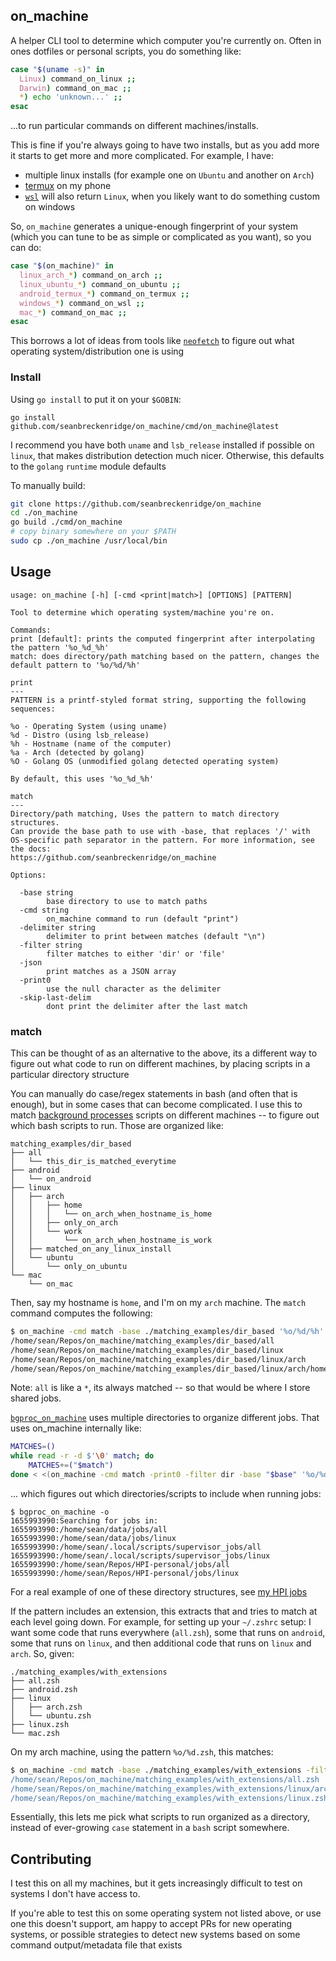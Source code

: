 ## on_machine

A helper CLI tool to determine which computer you're currently on. Often in ones dotfiles or personal scripts, you do something like:

```bash
case "$(uname -s)" in
  Linux) command_on_linux ;;
  Darwin) command_on_mac ;;
  *) echo 'unknown...' ;;
esac
```

...to run particular commands on different machines/installs.

This is fine if you're always going to have two installs, but as you add more it starts to get more and more complicated. For example, I have:

- multiple linux installs (for example one on `Ubuntu` and another on `Arch`)
- [termux](https://termux.com/) on my phone
- [`wsl`](https://docs.microsoft.com/en-us/windows/wsl/install) will also return `Linux`, when you likely want to do something custom on windows

So, `on_machine` generates a unique-enough fingerprint of your system (which you can tune to be as simple or complicated as you want), so you can do:

```bash
case "$(on_machine)" in
  linux_arch_*) command_on_arch ;;
  linux_ubuntu_*) command_on_ubuntu ;;
  android_termux_*) command_on_termux ;;
  windows_*) command_on_wsl ;;
  mac_*) command_on_mac ;;
esac
```

This borrows a lot of ideas from tools like [`neofetch`](https://github.com/dylanaraps/neofetch) to figure out what operating system/distribution one is using

### Install

Using `go install` to put it on your `$GOBIN`:

`go install github.com/seanbreckenridge/on_machine/cmd/on_machine@latest`

I recommend you have both `uname` and `lsb_release` installed if possible on `linux`, that makes distribution detection much nicer. Otherwise, this defaults to the `golang` `runtime` module defaults

To manually build:

```bash
git clone https://github.com/seanbreckenridge/on_machine
cd ./on_machine
go build ./cmd/on_machine
# copy binary somewhere on your $PATH
sudo cp ./on_machine /usr/local/bin
```

## Usage

```
usage: on_machine [-h] [-cmd <print|match>] [OPTIONS] [PATTERN]

Tool to determine which operating system/machine you're on.

Commands:
print [default]: prints the computed fingerprint after interpolating the pattern '%o_%d_%h'
match: does directory/path matching based on the pattern, changes the default pattern to '%o/%d/%h'

print
---
PATTERN is a printf-styled format string, supporting the following sequences:

%o - Operating System (using uname)
%d - Distro (using lsb_release)
%h - Hostname (name of the computer)
%a - Arch (detected by golang)
%O - Golang OS (unmodified golang detected operating system)

By default, this uses '%o_%d_%h'

match
---
Directory/path matching, Uses the pattern to match directory structures.
Can provide the base path to use with -base, that replaces '/' with
OS-specific path separator in the pattern. For more information, see the docs:
https://github.com/seanbreckenridge/on_machine

Options:

  -base string
    	base directory to use to match paths
  -cmd string
    	on_machine command to run (default "print")
  -delimiter string
    	delimiter to print between matches (default "\n")
  -filter string
    	filter matches to either 'dir' or 'file'
  -json
    	print matches as a JSON array
  -print0
    	use the null character as the delimiter
  -skip-last-delim
    	dont print the delimiter after the last match
```

### match

This can be thought of as an alternative to the above, its a different way to figure out what code to run on different machines, by placing scripts in a particular directory structure

You can manually do case/regex statements in bash (and often that is enough), but in some cases that can become complicated. I use this to match [background processes](https://github.com/seanbreckenridge/bgproc) scripts on different machines -- to figure out which bash scripts to run. Those are organized like:

```
matching_examples/dir_based
├── all
│   └── this_dir_is_matched_everytime
├── android
│   └── on_android
├── linux
│   ├── arch
│   │   ├── home
│   │   │   └── on_arch_when_hostname_is_home
│   │   ├── only_on_arch
│   │   └── work
│   │       └── on_arch_when_hostname_is_work
│   ├── matched_on_any_linux_install
│   └── ubuntu
│       └── only_on_ubuntu
└── mac
    └── on_mac
```

Then, say my hostname is `home`, and I'm on my `arch` machine. The `match` command computes the following:

```bash
$ on_machine -cmd match -base ./matching_examples/dir_based '%o/%d/%h'
/home/sean/Repos/on_machine/matching_examples/dir_based/all
/home/sean/Repos/on_machine/matching_examples/dir_based/linux
/home/sean/Repos/on_machine/matching_examples/dir_based/linux/arch
/home/sean/Repos/on_machine/matching_examples/dir_based/linux/arch/home
```

Note: `all` is like a `*`, its always matched -- so that would be where I store shared jobs.

[`bgproc_on_machine`](https://github.com/seanbreckenridge/bgproc/blob/master/bgproc_on_machine) uses multiple directories to organize different jobs. That uses on_machine internally like:

```bash
MATCHES=()
while read -r -d $'\0' match; do
	MATCHES+=("$match")
done < <(on_machine -cmd match -print0 -filter dir -base "$base" '%o/%d')
```

... which figures out which directories/scripts to include when running jobs:

```
$ bgproc_on_machine -o
1655993990:Searching for jobs in:
1655993990:/home/sean/data/jobs/all
1655993990:/home/sean/data/jobs/linux
1655993990:/home/sean/.local/scripts/supervisor_jobs/all
1655993990:/home/sean/.local/scripts/supervisor_jobs/linux
1655993990:/home/sean/Repos/HPI-personal/jobs/all
1655993990:/home/sean/Repos/HPI-personal/jobs/linux
```

For a real example of one of these directory structures, see [my HPI jobs](https://github.com/seanbreckenridge/HPI-personal/tree/master/jobs)

If the pattern includes an extension, this extracts that and tries to match at each level going down. For example, for setting up your `~/.zshrc` setup: I want some code that runs everywhere (`all.zsh`), some that runs on `android`, some that runs on `linux`, and then additional code that runs on `linux` and `arch`. So, given:

```
./matching_examples/with_extensions
├── all.zsh
├── android.zsh
├── linux
│   ├── arch.zsh
│   └── ubuntu.zsh
├── linux.zsh
└── mac.zsh
```

On my arch machine, using the pattern `%o/%d.zsh`, this matches:

```bash
$ on_machine -cmd match -base ./matching_examples/with_extensions -filter file '%o/%d.zsh
/home/sean/Repos/on_machine/matching_examples/with_extensions/all.zsh
/home/sean/Repos/on_machine/matching_examples/with_extensions/linux/arch.zsh
/home/sean/Repos/on_machine/matching_examples/with_extensions/linux.zsh
```

Essentially, this lets me pick what scripts to run organized as a directory, instead of ever-growing `case` statement in a `bash` script somewhere.

## Contributing

I test this on all my machines, but it gets increasingly difficult to test on systems I don't have access to.

If you're able to test this on some operating system not listed above, or use one this doesn't support, am happy to accept PRs for new operating systems, or possible strategies to detect new systems based on some command output/metadata file that exists
